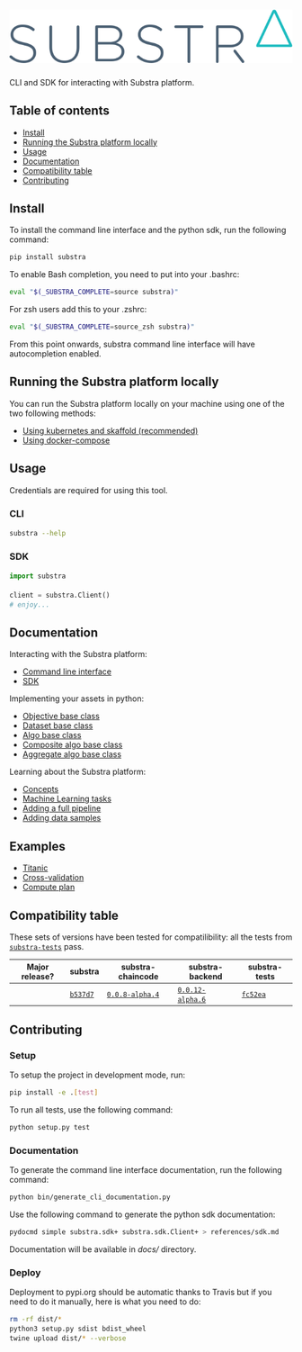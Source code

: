 # ![Substra](./substra-logo.svg)

CLI and SDK for interacting with Substra platform.

## Table of contents

- [Install](#install)
- [Running the Substra platform locally](#running-the-substra-platform-locally)
- [Usage](#usage)
- [Documentation](#documentation)
- [Compatibility table](#compatibility-table)
- [Contributing](#contributing)

## Install

To install the command line interface and the python sdk, run the following command:

```sh
pip install substra
```

To enable Bash completion, you need to put into your .bashrc:

```sh
eval "$(_SUBSTRA_COMPLETE=source substra)"
```

For zsh users add this to your .zshrc:

```sh
eval "$(_SUBSTRA_COMPLETE=source_zsh substra)"
```

From this point onwards, substra command line interface will have autocompletion enabled.

## Running the Substra platform locally

You can run the Substra platform locally on your machine using one of the two following methods:

* [Using kubernetes and skaffold (recommended)](./docs/local_install_skaffold.md)
* [Using docker-compose](./docs/local_install_docker_compose.md)

## Usage

Credentials are required for using this tool.

### CLI

```sh
substra --help
```

### SDK

```python
import substra

client = substra.Client()
# enjoy...
```

## Documentation

Interacting with the Substra platform:

- [Command line interface](./references/cli.md)
- [SDK](./references/sdk.md)

Implementing your assets in python:

- [Objective base class](https://github.com/SubstraFoundation/substra-tools/blob/master/docs/api.md#metrics)
- [Dataset base class](https://github.com/SubstraFoundation/substra-tools/blob/master/docs/api.md#opener)
- [Algo base class](https://github.com/SubstraFoundation/substra-tools/blob/master/docs/api.md#algo)
- [Composite algo base class](https://github.com/SubstraFoundation/substra-tools/blob/master/docs/api.md#compositealgo)
- [Aggregate algo base class](https://github.com/SubstraFoundation/substra-tools/blob/master/docs/api.md#aggregatealgo)

Learning about the Substra platform:

- [Concepts](./docs/concepts.md)
- [Machine Learning tasks](./docs/ml_tasks.md)
- [Adding a full pipeline](./docs/full_pipeline_workflow.md)
- [Adding data samples](./docs/add_data_samples.md)

## Examples

- [Titanic](./examples/titanic/README.md)
- [Cross-validation](./examples/cross_val/README.md)
- [Compute plan](./examples/compute_plan/README.md)

## Compatibility table

These sets of versions have been tested for compatilibility: all the tests from [`substra-tests`](https://github.com/SubstraFoundation/substra-tests/) pass.

| Major release?  | substra  | substra-chaincode  | substra-backend  | substra-tests  |
|---|---|---|---|---|
|   | [`b537d7`](https://github.com/SubstraFoundation/substra/commit/b537d7d3730dd74764213af9c93ee735005c5ac7)  | [`0.0.8-alpha.4`](https://github.com/SubstraFoundation/substra-chaincode/releases/tag/0.0.8-alpha.4)  | [`0.0.12-alpha.6`](https://github.com/SubstraFoundation/substra-backend/releases/tag/0.0.12-alpha.6) | [`fc52ea`](https://github.com/SubstraFoundation/substra-tests/commit/fc52ea1f7b2846e2af97d73d654b0265ded7011a) |

## Contributing

### Setup

To setup the project in development mode, run:

```sh
pip install -e .[test]
```

To run all tests, use the following command:

```sh
python setup.py test
```

### Documentation

To generate the command line interface documentation, run the following command:

```sh
python bin/generate_cli_documentation.py
```

Use the following command to generate the python sdk documentation:

```sh
pydocmd simple substra.sdk+ substra.sdk.Client+ > references/sdk.md
```

Documentation will be available in *docs/* directory.


### Deploy

Deployment to pypi.org should be automatic thanks to Travis but if you need to do it manually, here is what you need to do:

```sh
rm -rf dist/*
python3 setup.py sdist bdist_wheel
twine upload dist/* --verbose
```
